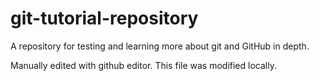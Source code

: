 # git-tutorial-repository
A repository for testing and learning more about git and GitHub in depth.

Manually edited with github editor. This file was modified locally.
